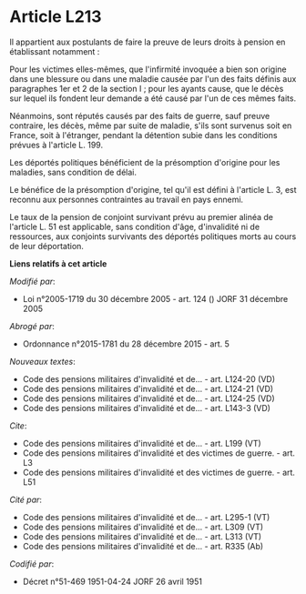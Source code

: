 # Article L213

Il appartient aux postulants de faire la preuve de leurs droits à pension en établissant notamment :

Pour les victimes elles-mêmes, que l'infirmité invoquée a bien son origine dans une blessure ou dans une maladie causée par
l'un des faits définis aux paragraphes 1er et 2 de la section I ; pour les ayants cause, que le décès sur lequel ils fondent
leur demande a été causé par l'un de ces mêmes faits.

Néanmoins, sont réputés causés par des faits de guerre, sauf preuve contraire, les décès, même par suite de maladie, s'ils
sont survenus soit en France, soit à l'étranger, pendant la détention subie dans les conditions prévues à l'article L. 199.

Les déportés politiques bénéficient de la présomption d'origine pour les maladies, sans condition de délai.

Le bénéfice de la présomption d'origine, tel qu'il est défini à l'article L. 3, est reconnu aux personnes contraintes au
travail en pays ennemi.

Le taux de la pension de conjoint survivant prévu au premier alinéa de l'article L. 51 est applicable, sans condition d'âge,
d'invalidité ni de ressources, aux conjoints survivants des déportés politiques morts au cours de leur déportation.

**Liens relatifs à cet article**

_Modifié par_:

  - Loi n°2005-1719 du 30 décembre 2005 - art. 124 () JORF 31 décembre 2005

_Abrogé par_:

  - Ordonnance n°2015-1781 du 28 décembre 2015 - art. 5

_Nouveaux textes_:

  - Code des pensions militaires d'invalidité et de... - art. L124-20 (VD)
  - Code des pensions militaires d'invalidité et de... - art. L124-21 (VD)
  - Code des pensions militaires d'invalidité et de... - art. L124-25 (VD)
  - Code des pensions militaires d'invalidité et de... - art. L143-3 (VD)

_Cite_:

  - Code des pensions militaires d'invalidité et de... - art. L199 (VT)
  - Code des pensions militaires d'invalidité et des victimes de guerre. - art. L3
  - Code des pensions militaires d'invalidité et des victimes de guerre. - art. L51

_Cité par_:

  - Code des pensions militaires d'invalidité et de... - art. L295-1 (VT)
  - Code des pensions militaires d'invalidité et de... - art. L309 (VT)
  - Code des pensions militaires d'invalidité et de... - art. L313 (VT)
  - Code des pensions militaires d'invalidité et de... - art. R335 (Ab)

_Codifié par_:

  - Décret n°51-469 1951-04-24 JORF 26 avril 1951
